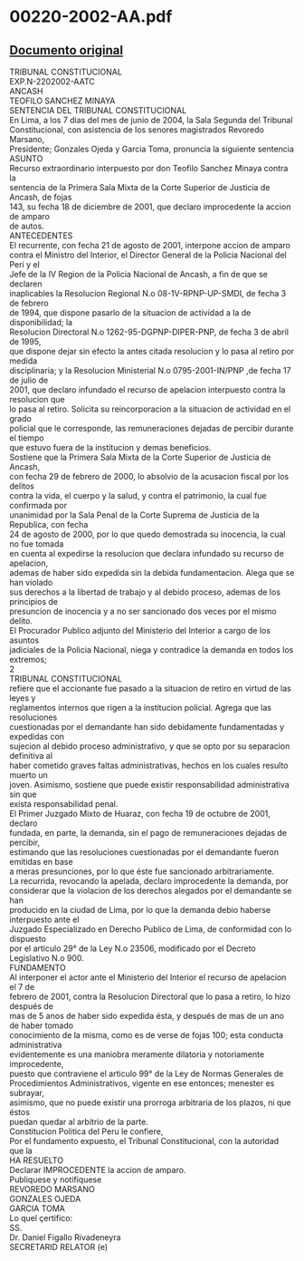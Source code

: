 
00220-2002-AA.pdf
=================
  
[Documento original](https://tc.gob.pe/jurisprudencia/2004/00220-2002-AA.pdf)  
---  
TRIBUNAL CONSTITUCIONAL  
EXP.N-2202002-AATC  
ANCASH  
TEOFILO SANCHEZ MINAYA  
SENTENCIA DEL TRIBUNAL CONSTITUCIONAL  
En Lima, a los 7 dias del mes de junio de 2004, la Sala Segunda del Tribunal  
Constitucional, con asistencia de los senores magistrados Revoredo Marsano,  
Presidente; Gonzales Ojeda y Garcia Toma, pronuncia la siguiente sentencia  
ASUNTO  
Recurso extraordinario interpuesto por don Teofilo Sanchez Minaya contra la  
sentencia de la Primera Sala Mixta de la Corte Superior de Justicia de Ancash, de fojas  
143, su fecha 18 de diciembre de 2001, que declaro improcedente la accion de amparo  
de autos.  
ANTECEDENTES  
El recurrente, con fecha 21 de agosto de 2001, interpone accion de amparo  
contra el Ministro del Interior, el Director General de la Policia Nacional del Peri y el  
Jefe de la IV Region de la Policia Nacional de Ancash, a fin de que se declaren  
inaplicables la Resolucion Regional N.o 08-1V-RPNP-UP-SMDI, de fecha 3 de febrero  
de 1994, que dispone pasarlo de la situacion de actividad a la de disponibilidad; la  
Resolucion Directoral N.o 1262-95-DGPNP-DIPER-PNP, de fecha 3 de abril de 1995,  
que dispone dejar sin efecto la antes citada resolucion y lo pasa al retiro por medida  
disciplinaria; y la Resolucion Ministerial N.o 0795-2001-IN/PNP ,de fecha 17 de julio de  
2001, que declaro infundado el recurso de apelacion interpuesto contra la resolucion que  
lo pasa al retiro. Solicita su reincorporacion a la situacion de actividad en el grado  
policial que le corresponde, las remuneraciones dejadas de percibir durante el tiempo  
que estuvo fuera de la institucion y demas beneficios.  
Sostiene que la Primera Sala Mixta de la Corte Superior de Justicia de Ancash,  
con fecha 29 de febrero de 2000, lo absolvio de la acusacion fiscal por los delitos  
contra la vida, el cuerpo y la salud, y contra el patrimonio, la cual fue confirmada por  
unanimidad por la Sala Penal de la Corte Suprema de Justicia de la Republica, con fecha  
24 de agosto de 2000, por lo que quedo demostrada su inocencia, la cual no fue tomada  
en cuenta al expedirse la resolucion que declara infundado su recurso de apelacion,  
ademas de haber sido expedida sin la debida fundamentacion. Alega que se han violado  
sus derechos a la libertad de trabajo y al debido proceso, ademas de los principios de  
presuncion de inocencia y a no ser sancionado dos veces por el mismo delito.  
El Procurador Publico adjunto del Ministerio del Interior a cargo de los asuntos  
jadiciales de la Policia Nacional, niega y contradice la demanda en todos los extremos;  
2  
TRIBUNAL CONSTITUCIONAL  
refiere que el accionante fue pasado a la situacion de retiro en virtud de las leyes y  
reglamentos internos que rigen a la institucion policial. Agrega que las resoluciones  
cuestionadas por el demandante han sido debidamente fundamentadas y expedidas con  
sujecion al debido proceso administrativo, y que se opto por su separacion definitiva al  
haber cometido graves faltas administrativas, hechos en los cuales resulto muerto un  
joven. Asimismo, sostiene que puede existir responsabilidad administrativa sin que  
exista responsabilidad penal.  
El Primer Juzgado Mixto de Huaraz, con fecha 19 de octubre de 2001, declaro  
fundada, en parte, la demanda, sin el pago de remuneraciones dejadas de percibir,  
estimando que las resoluciones cuestionadas por el demandante fueron emitidas en base  
a meras presunciones, por lo que éste fue sancionado arbitrariamente.  
La recurrida, revocando la apelada, declaro improcedente la demanda, por  
considerar que la violacion de los derechos alegados por el demandante se han  
producido en la ciudad de Lima, por lo que la demanda debio haberse interpuesto ante el  
Juzgado Especializado en Derecho Publico de Lima, de conformidad con lo dispuesto  
por el articulo 29° de la Ley N.o 23506, modificado por el Decreto Legislativo N.o 900.  
FUNDAMENTO  
Al interponer el actor ante el Ministerio del Interior el recurso de apelacion el 7 de  
febrero de 2001, contra la Resolucion Directoral que lo pasa a retiro, lo hizo después de  
mas de 5 anos de haber sido expedida ésta, y después de mas de un ano de haber tomado  
conocimiento de la misma, como es de verse de fojas 100; esta conducta administrativa  
evidentemente es una maniobra meramente dilatoria y notoriamente improcedente,  
puesto que contraviene el articulo 99° de la Ley de Normas Generales de  
Procedimientos Administrativos, vigente en ese entonces; menester es subrayar,  
asimismo, que no puede existir una prorroga arbitraria de los plazos, ni que éstos  
puedan quedar al arbitrio de la parte.  
Constitucion Politica del Peru le confiere,  
Por el fundamento expuesto, el Tribunal Constitucional, con la autoridad que la  
HA RESUELTO  
Declarar IMPROCEDENTE la accion de amparo.  
Publiquese y notifiquese  
REVOREDO MARSANO  
GONZALES OJEDA  
GARCIA TOMA  
Lo quel çertifico:  
SS.  
Dr. Daniel Figallo Rivadeneyra  
SECRETARID RELATOR (e)